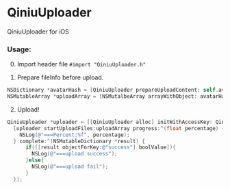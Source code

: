 QiniuUploader
=============

QiniuUploader for iOS

### Usage:

0. Import header file
`#import "QiniuUploader.h"`

1. Prepare fileInfo before upload.
``` Objective-C
NSDictionary *avatarHash = [QiniuUploader prepareUploadContent: self.avatarInfo filename: @"avatar" format: @"jpg" bucket: QiniuAvatarBucketName imageCompress: nil];
NSMutableArray *uploadArray = [NSMutalbeArray arrayWithObject: avatarHash];
```

2. Upload!
``` Objective-C
QiniuUploader *uploader = [[QiniuUploader alloc] initWithAccessKey: QiniuAccessKey secretKey: QiniuSecretKey];
  [uploader startUploadFiles:uploadArray progress:^(float percentage) {
    NSLog(@"===Percent:%f", percentage);
  } complete:^(NSMutableDictionary *result) {
      if([[result objectForKey:@"success"] boolValue]){
        NSLog(@"===upload success");
      }else{
        NSLog(@"===upload fail");
      }
  }];
```
